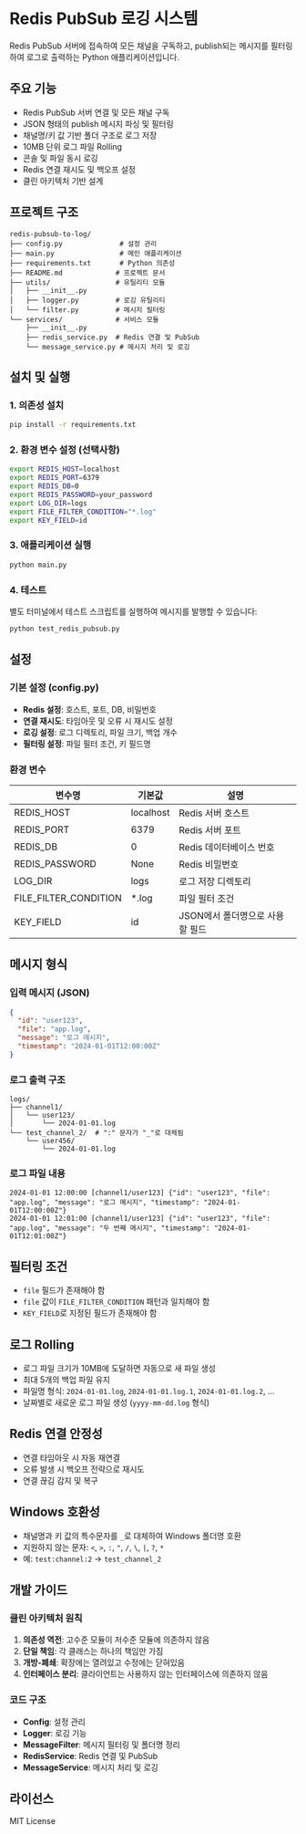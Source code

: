 # Redis PubSub 로깅 시스템

Redis PubSub 서버에 접속하여 모든 채널을 구독하고, publish되는 메시지를 필터링하여 로그로 출력하는 Python 애플리케이션입니다.

## 주요 기능

- Redis PubSub 서버 연결 및 모든 채널 구독
- JSON 형태의 publish 메시지 파싱 및 필터링
- 채널명/키 값 기반 폴더 구조로 로그 저장
- 10MB 단위 로그 파일 Rolling
- 콘솔 및 파일 동시 로깅
- Redis 연결 재시도 및 백오프 설정
- 클린 아키텍처 기반 설계

## 프로젝트 구조

```
redis-pubsub-to-log/
├── config.py              # 설정 관리
├── main.py                # 메인 애플리케이션
├── requirements.txt       # Python 의존성
├── README.md             # 프로젝트 문서
├── utils/                # 유틸리티 모듈
│   ├── __init__.py
│   ├── logger.py         # 로깅 유틸리티
│   └── filter.py         # 메시지 필터링
└── services/             # 서비스 모듈
    ├── __init__.py
    ├── redis_service.py  # Redis 연결 및 PubSub
    └── message_service.py # 메시지 처리 및 로깅
```

## 설치 및 실행

### 1. 의존성 설치

```bash
pip install -r requirements.txt
```

### 2. 환경 변수 설정 (선택사항)

```bash
export REDIS_HOST=localhost
export REDIS_PORT=6379
export REDIS_DB=0
export REDIS_PASSWORD=your_password
export LOG_DIR=logs
export FILE_FILTER_CONDITION="*.log"
export KEY_FIELD=id
```

### 3. 애플리케이션 실행

```bash
python main.py
```

### 4. 테스트

별도 터미널에서 테스트 스크립트를 실행하여 메시지를 발행할 수 있습니다:

```bash
python test_redis_pubsub.py
```

## 설정

### 기본 설정 (config.py)

- **Redis 설정**: 호스트, 포트, DB, 비밀번호
- **연결 재시도**: 타임아웃 및 오류 시 재시도 설정
- **로깅 설정**: 로그 디렉토리, 파일 크기, 백업 개수
- **필터링 설정**: 파일 필터 조건, 키 필드명

### 환경 변수

| 변수명 | 기본값 | 설명 |
|--------|--------|------|
| REDIS_HOST | localhost | Redis 서버 호스트 |
| REDIS_PORT | 6379 | Redis 서버 포트 |
| REDIS_DB | 0 | Redis 데이터베이스 번호 |
| REDIS_PASSWORD | None | Redis 비밀번호 |
| LOG_DIR | logs | 로그 저장 디렉토리 |
| FILE_FILTER_CONDITION | *.log | 파일 필터 조건 |
| KEY_FIELD | id | JSON에서 폴더명으로 사용할 필드 |

## 메시지 형식

### 입력 메시지 (JSON)

```json
{
  "id": "user123",
  "file": "app.log",
  "message": "로그 메시지",
  "timestamp": "2024-01-01T12:00:00Z"
}
```

### 로그 출력 구조

```
logs/
├── channel1/
│   └── user123/
│       └── 2024-01-01.log
└── test_channel_2/  # ":" 문자가 "_"로 대체됨
    └── user456/
        └── 2024-01-01.log
```

### 로그 파일 내용

```
2024-01-01 12:00:00 [channel1/user123] {"id": "user123", "file": "app.log", "message": "로그 메시지", "timestamp": "2024-01-01T12:00:00Z"}
2024-01-01 12:01:00 [channel1/user123] {"id": "user123", "file": "app.log", "message": "두 번째 메시지", "timestamp": "2024-01-01T12:01:00Z"}
```

## 필터링 조건

- `file` 필드가 존재해야 함
- `file` 값이 `FILE_FILTER_CONDITION` 패턴과 일치해야 함
- `KEY_FIELD`로 지정된 필드가 존재해야 함

## 로그 Rolling

- 로그 파일 크기가 10MB에 도달하면 자동으로 새 파일 생성
- 최대 5개의 백업 파일 유지
- 파일명 형식: `2024-01-01.log`, `2024-01-01.log.1`, `2024-01-01.log.2`, ...
- 날짜별로 새로운 로그 파일 생성 (`yyyy-mm-dd.log` 형식)

## Redis 연결 안정성

- 연결 타임아웃 시 자동 재연결
- 오류 발생 시 백오프 전략으로 재시도
- 연결 끊김 감지 및 복구

## Windows 호환성

- 채널명과 키 값의 특수문자를 `_`로 대체하여 Windows 폴더명 호환
- 지원하지 않는 문자: `<`, `>`, `:`, `"`, `/`, `\`, `|`, `?`, `*`
- 예: `test:channel:2` → `test_channel_2`

## 개발 가이드

### 클린 아키텍처 원칙

1. **의존성 역전**: 고수준 모듈이 저수준 모듈에 의존하지 않음
2. **단일 책임**: 각 클래스는 하나의 책임만 가짐
3. **개방-폐쇄**: 확장에는 열려있고 수정에는 닫혀있음
4. **인터페이스 분리**: 클라이언트는 사용하지 않는 인터페이스에 의존하지 않음

### 코드 구조

- **Config**: 설정 관리
- **Logger**: 로깅 기능
- **MessageFilter**: 메시지 필터링 및 폴더명 정리
- **RedisService**: Redis 연결 및 PubSub
- **MessageService**: 메시지 처리 및 로깅

## 라이선스

MIT License
